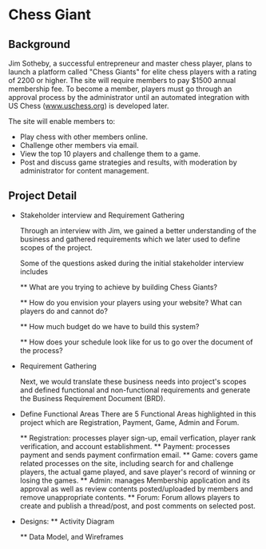 # Chess Giant

## Background
Jim Sotheby, a successful entrepreneur and master chess player, plans to launch a platform called "Chess Giants" for elite chess players with a rating of 2200 or higher. The site will require members to pay $1500 annual membership fee. To become a member, players must go through an approval process by the administrator until an automated integration with US Chess (www.uschess.org) is developed later.

The site will enable members to:

* Play chess with other members online.
* Challenge other members via email.
* View the top 10 players and challenge them to a game.
* Post and discuss game strategies and results, with moderation by administrator for content management.

## Project Detail
* Stakeholder interview and Requirement Gathering

  Through an interview with Jim, we gained a better understanding of the business and gathered requirements which we later used to define scopes of the project.

  Some of the questions asked during the initial stakeholder interview includes

  ** What are you trying to achieve by building Chess Giants?

  ** How do you envision your players using your website? What can players do and cannot do?

  ** How much budget do we have to build this system?

  ** How does your schedule look like for us to go over the document of the process?

* Requirement Gathering

  Next, we would translate these business needs into project's scopes and defined functional and non-functional requirements and generate the Business Requirement Document (BRD).

* Define Functional Areas
  There are 5 Functional Areas highlighted in this project which are Registration, Payment, Game, Admin and Forum.
  
  ** Registration: processes player sign-up, email verfication, player rank verification, and account establishment.
  ** Payment: processes payment and sends payment confirmation email.
  ** Game: covers game related processes on the site, including search for and challenge players, the actual game played, and save player's record of winning or losing the games.
  ** Admin: manages Membership application and its approval as well as review contents posted/uploaded by members and remove unappropriate contents.
  ** Forum: Forum allows players to create and publish a thread/post, and post comments on selected post.

* Designs:
  ** Activity Diagram
    
  
  ** Data Model, and Wireframes
